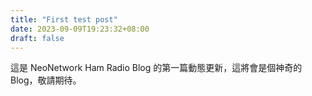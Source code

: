 ```yaml
---
title: "First test post"
date: 2023-09-09T19:23:32+08:00
draft: false
---
```

這是 NeoNetwork Ham Radio Blog 的第一篇動態更新，這將會是個神奇的 Blog，敬請期待。
